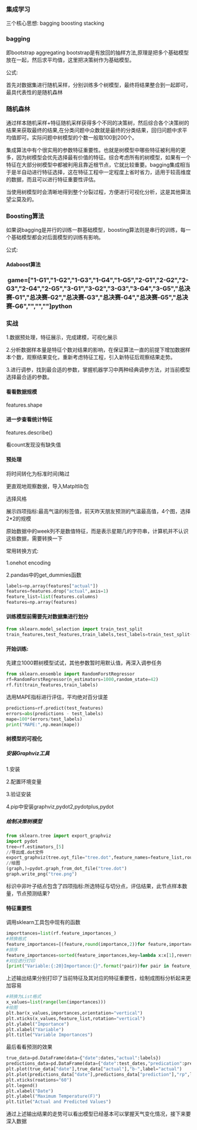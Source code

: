 ### 集成学习

三个核心思想: bagging boosting stacking

### bagging

即bootstrap aggregating bootstrap是有放回的抽样方法,原理是把多个基础模型放在一起，然后求平均值，这里把决策树作为基础模型。

公式:



首先对数据集进行随机采样，分别训练多个树模型，最终将结果整合到一起即可，最具代表性的是随机森林
### 随机森林

通过样本随机采样+特征随机采样获得多个不同的决策树，然后综合各个决策树的结果来获取最终的结果,在分类问题中众数就是最终的分类结果，回归问题中求平均值即可。实际问题中树模型的个数一般取100到200个。

集成算法中有个很实用的参数特征重要性。也就是树模型中哪些特征被利用的更多，因为树模型会优先选择最有价值的特征。综合考虑所有的树模型，如果有一个特征在大部分树模型中都被利用且靠近根节点，它就比较重要。bagging集成相当于是半自动进行特征选择，这在特征工程中一定程度上省时省力，适用于较高维度的数据，而且可以进行特征重要性评估。

当使用树模型时会清晰地得到整个分裂过程，方便进行可视化分析，这是其他算法望尘莫及的。

### Boosting算法

如果说bagging是并行的训练一群基础模型，boosting算法则是串行的训练，每一个基础模型都会对后面模型的训练有影响。

公式:

#### Adaboost算法



###  game=["1-G1","1-G2","1-G3","1-G4","1-G5","2-G1","2-G2","2-G3","2-G4","2-G5","3-G1","3-G2","3-G3","3-G4","3-G5","总决赛-G1","总决赛-G2","总决赛-G3","总决赛-G4","总决赛-G5","总决赛-G6","","",""]python

### 实战

1.数据预处理，特征展示，完成建模，可视化展示

2.分析数据样本量是特征个数对结果的影响，在保证算法一直的前提下增加数据样本个数，观察结果变化，重新考虑特征工程，引入新特征后观察结果走势。

3.进行调参，找到最合适的参数，掌握机器学习中两种经典调参方法，对当前模型选择最合适的参数。



#### 看看数据规模

features.shape

#### 进一步查看统计特征

features.describe()

看count发现没有缺失值

#### 预处理

将时间转化为标准时间(略过



更直观地观察数据，导入Matpltlib包

选择风格

展示四项指标:最高气温的标签值，前天昨天朋友预测的气温最高值，4个图，选择2*2的规模



原始数据中的week列不是数值特征，而是表示星期几的字符串，计算机并不认识这些数据，需要转换一下

常用转换方式:

1.onehot encoding

2.pandas中的get_dummies函数

```python
labels=np.array(features["actual"])
features=features.drop("actual",axis=1)
feature_list=list(features.columns)
features=np.array(features)
```



#### 训练模型前需要先对数据集进行划分

```python
from sklearn.model_selection import train_test_split
train_features,test_features,train_labels,test_labels=train_test_split(features,labels,test_size=0.25,random_state=42)
```



#### 开始训练:

先建立1000颗树模型试试，其他参数暂时用默认值，再深入调参任务

```python
from sklearn.ensemble import RandomForstRegressor
rf=RandomForstRegressor(n_estimators=1000,random_state=42)
rf.fit(train_features,train_labels)
```

选用MAPE指标进行评估，平均绝对百分误差

```python
predictions=rf.predict(test_features)
errors=abs(predictions - test_labels)
mape=100*(errors/test_labels)
print("MAPE:",np.mean(mape))
```

#### 树模型的可视化

##### 安装Graphviz工具

1.安装

2.配置环境变量

3.验证安装

4.pip中安装graphviz,pydot2,pydotplus,pydot

##### 绘制决策树模型

```python
from sklearn.tree import export_graphviz
import pydot
tree=rf.estimators_[5]
//导出成.dot文件
export_graphviz(tree.oyt_file="tree.dot",feature_names=feature_list,rounded= True,precision=1)
//绘图
(graph,)=pydot.graph_from_dot_file("tree.dot")
graph.write_png("tree.png")
```

标识中非叶子结点包含了四项指标:所选特征与切分点，评估结果，此节点样本数量，节点预测结果?



#### 特征重要性

调用sklearn工具包中现有的函数

```python
importtances=list(rf.feature_importances_)
#转换格式
feature_importances=[(feature,round(importance,2))for feature,importance in zip(feature_list,importances)]
#排序
feature_importances=sorted(feature_importances,key=lambda x:x[1],reverse=True)
#对应进行打印
[print("Variable:{:20}Importance:{}".format(*pair))for pair in feature_importances]
```

上述输出结果分别打印了当前特征及其对应的特征重要性，绘制成图标分析起来更加容易

```python
#转换为List格式
x_values=list(range(len(importances)))
#绘图
plt.bar(x_values,importances,orientation="vertical")
plt.xticks(x_values,feature_list,rotation="vertical")
plt.ylabel("Importance")
plt.xlabel("Variable")
plt.title("Variable Importances")
```



最后看看预测的效果
```python
true_data=pd.DataFrame(data={"date":dates,"actual":labels})
predictions_data=pd.DataFrame(data={"date":test_dates,"predication":predictions})
plt.plot(true_data["date"],true_data["actual"],"b-",label="actual")
plt.plot(predictions_data["date"],predictions_data["prediction"],"rp",label="prediction")
plt.xticks(roations="60")
plt.legend()
plt.xlabel("Date")
plt.ylabel("Maximum Temperature(F)")
plt.title("Actual and Predicted Values")
```

通过上述输出结果的走势可以看出模型已经基本可以掌握天气变化情况，接下来要深入数据